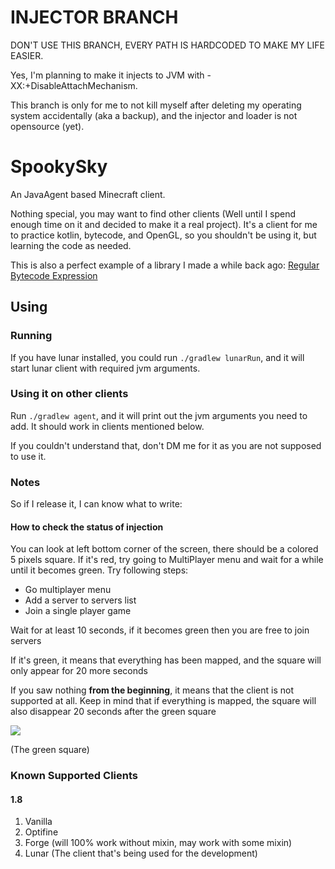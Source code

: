 # INJECTOR BRANCH
DON'T USE THIS BRANCH, EVERY PATH IS HARDCODED TO MAKE MY LIFE EASIER.

Yes, I'm planning to make it injects to JVM with -XX:+DisableAttachMechanism.

This branch is only for me to not kill myself after deleting my operating system
accidentally (aka a backup), and the injector and loader is not opensource (yet).


# SpookySky
An JavaAgent based Minecraft client.

Nothing special, you may want to find other clients (Well until I spend enough time on it and decided
to make it a real project). It's a client for me to practice kotlin, bytecode, and OpenGL, so you
shouldn't be using it, but learning the code as needed.

This is also a perfect example of a library I made a while back ago:
[Regular Bytecode Expression](https://github.com/fan87/Regular-Bytecode-Expression)



## Using
### Running
If you have lunar installed, you could run `./gradlew lunarRun`, and it will start lunar client with required
jvm arguments.

### Using it on other clients
Run `./gradlew agent`, and it will print out the jvm arguments you need to add. It should work in
clients mentioned below.

If you couldn't understand that, don't DM me for it as you are not supposed to use it.

### Notes
So if I release it, I can know what to write:

#### How to check the status of injection
You can look at left bottom corner of the screen, there should be a colored 5 pixels square.
If it's red, try going to MultiPlayer menu and wait for a while until it becomes green. Try following steps:
- Go multiplayer menu
- Add a server to servers list
- Join a single player game

Wait for at least 10 seconds, if it becomes green then you are free to join servers

If it's green, it means that everything has been mapped, and the square will only appear for 20 more seconds

If you saw nothing **from the beginning**, it means that the client is not supported at all. Keep in mind that
if everything is mapped, the square will also disappear 20 seconds after the green square 


![](https://imgur.com/cFfpDNh.png)

(The green square)

### Known Supported Clients
#### 1.8
1. Vanilla
2. Optifine
3. Forge (will 100% work without mixin, may work with some mixin)
4. Lunar (The client that's being used for the development)
